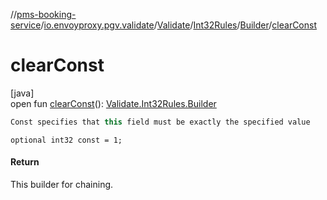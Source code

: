 //[pms-booking-service](../../../../../index.md)/[io.envoyproxy.pgv.validate](../../../index.md)/[Validate](../../index.md)/[Int32Rules](../index.md)/[Builder](index.md)/[clearConst](clear-const.md)

# clearConst

[java]\
open fun [clearConst](clear-const.md)(): [Validate.Int32Rules.Builder](index.md)

```kotlin
Const specifies that this field must be exactly the specified value

```
`optional int32 const = 1;`

#### Return

This builder for chaining.